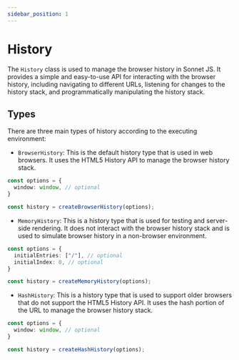 ```yaml
---
sidebar_position: 1
---
```


# History

The `History` class is used to manage the browser history in Sonnet JS. It provides a simple and easy-to-use API for interacting with the browser history, including navigating to different URLs, listening for changes to the history stack, and programmatically manipulating the history stack.

## Types

There are three main types of history according to the executing environment:

- `BrowserHistory`: This is the default history type that is used in web browsers. It uses the HTML5 History API to manage the browser history stack.

```typescript
const options = {
  window: window, // optional
}

const history = createBrowserHistory(options);
```

- `MemoryHistory`: This is a history type that is used for testing and server-side rendering. It does not interact with the browser history stack and is used to simulate browser history in a non-browser environment.

```typescript
const options = {
  initialEntries: ["/"], // optional
  initialIndex: 0, // optional
}

const history = createMemoryHistory(options);
```

- `HashHistory`: This is a history type that is used to support older browsers that do not support the HTML5 History API. It uses the hash portion of the URL to manage the browser history stack.

```typescript
const options = {
  window: window, // optional
}

const history = createHashHistory(options);
```



